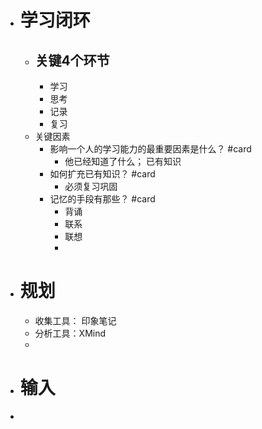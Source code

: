 - # 学习闭环
	- ## 关键4个环节
		- 学习
		- 思考
		- 记录
		- 复习
	- 关键因素
		- 影响一个人的学习能力的最重要因素是什么？ #card
			- 他已经知道了什么； 已有知识
		- 如何扩充已有知识？ #card
			- 必须复习巩固
		- 记忆的手段有那些？ #card
			- 背诵
			- 联系
			- 联想
			-
- # 规划
	- 收集工具： 印象笔记
	- 分析工具：XMind
	-
- # 输入
-